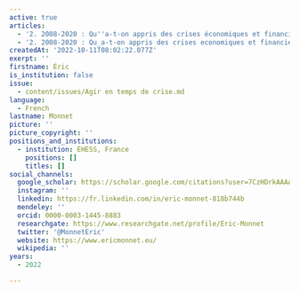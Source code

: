 ```yaml
---
active: true
articles:
  - '2. 2008-2020 : Qu''a-t-on appris des crises économiques et financières ?'
  - '2. 2008-2020 : Qu_a-t-on appris des crises economiques et financieres ?'
createdAt: '2022-10-11T08:02:22.077Z'
exerpt: ''
firstname: Éric
is_institution: false
issue:
  - content/issues/Agir en temps de crise.md
language:
  - French
lastname: Monnet
picture: ''
picture_copyright: ''
positions_and_institutions:
  - institution: EHESS, France
    positions: []
    titles: []
social_channels:
  google_scholar: https://scholar.google.com/citations?user=7CzHDrkAAAAJ&hl=fr
  instagram: ''
  linkedin: https://fr.linkedin.com/in/eric-monnet-818b744b
  mendeley: ''
  orcid: 0000-0003-1445-8883
  researchgate: https://www.researchgate.net/profile/Eric-Monnet
  twitter: '@MonnetEric'
  website: https://www.ericmonnet.eu/
  wikipedia: ''
years:
  - 2022

---
```


